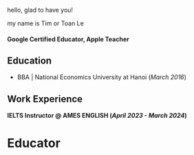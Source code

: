 hello, glad to have you!

my name is Tim or Toan Le

#### Google Certified Educator, Apple Teacher

## Education
- BBA | National Economics University at Hanoi (_March 2016_)								       		

## Work Experience
**IELTS Instructor @ AMES ENGLISH (_April 2023 - March 2024_)**

# Educator
